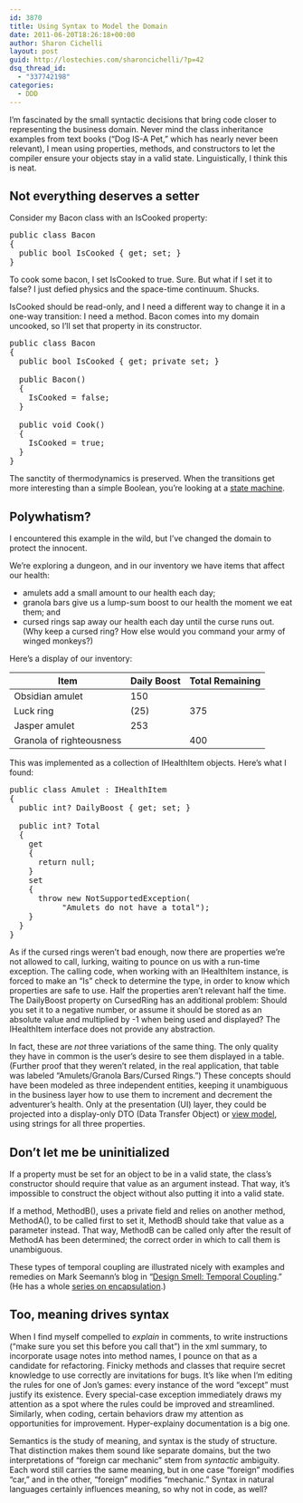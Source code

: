 ```yaml
---
id: 3870
title: Using Syntax to Model the Domain
date: 2011-06-20T18:26:18+00:00
author: Sharon Cichelli
layout: post
guid: http://lostechies.com/sharoncichelli/?p=42
dsq_thread_id:
  - "337742198"
categories:
  - DDD
---
```

I&#8217;m fascinated by the small syntactic decisions that bring code closer to representing the business domain. Never mind the class inheritance examples from text books (&#8220;Dog IS-A Pet,&#8221; which has nearly never been relevant), I mean using properties, methods, and constructors to let the compiler ensure your objects stay in a valid state. Linguistically, I think this is neat.

## Not everything deserves a setter

Consider my Bacon class with an IsCooked property:

<pre class="brush:csharp">public class Bacon
{
  public bool IsCooked { get; set; }
}
</pre>

To cook some bacon, I set IsCooked to true. Sure. But what if I set it to false? I just defied physics and the space-time continuum. Shucks.

IsCooked should be read-only, and I need a different way to change it in a one-way transition: I need a method. Bacon comes into my domain uncooked, so I&#8217;ll set that property in its constructor.

<pre class="brush:csharp">public class Bacon
{
  public bool IsCooked { get; private set; }

  public Bacon()
  {
    IsCooked = false;
  }

  public void Cook()
  {
    IsCooked = true;
  }
}
</pre>

The sanctity of thermodynamics is preserved. When the transitions get more interesting than a simple Boolean, you&#8217;re looking at a [state machine](http://en.wikipedia.org/wiki/Finite-state_machine).

## Polywhatism?

I encountered this example in the wild, but I&#8217;ve changed the domain to protect the innocent.

We&#8217;re exploring a dungeon, and in our inventory we have items that affect our health:

  * amulets add a small amount to our health each day;
  * granola bars give us a lump-sum boost to our health the moment we eat them; and
  * cursed rings sap away our health each day until the curse runs out. (Why keep a cursed ring? How else would you command your army of winged monkeys?)

Here&#8217;s a display of our inventory:

| Item                     | Daily Boost | Total Remaining |
| ------------------------ | ----------- | --------------- |
| Obsidian amulet          | 150         | &nbsp;          |
| Luck ring                | (25)        | 375             |
| Jasper amulet            | 253         | &nbsp;          |
| Granola of righteousness | &nbsp;      | 400             |

This was implemented as a collection of IHealthItem objects. Here&#8217;s what I found:

<pre class="brush:csharp">public class Amulet : IHealthItem
{
  public int? DailyBoost { get; set; }

  public int? Total
  {
    get
    {
      return null;
    }
    set
    {
      throw new NotSupportedException(
           "Amulets do not have a total");
    }
  }
}
</pre>

As if the cursed rings weren&#8217;t bad enough, now there are properties we&#8217;re not allowed to call, lurking, waiting to pounce on us with a run-time exception. The calling code, when working with an IHealthItem instance, is forced to make an &#8220;Is&#8221; check to determine the type, in order to know which properties are safe to use. Half the properties aren&#8217;t relevant half the time. The DailyBoost property on CursedRing has an additional problem: Should you set it to a negative number, or assume it should be stored as an absolute value and multiplied by -1 when being used and displayed? The IHealthItem interface does not provide any abstraction.

In fact, these are _not_ three variations of the same thing. The only quality they have in common is the user&#8217;s desire to see them displayed in a table. (Further proof that they weren&#8217;t related, in the real application, that table was labeled &#8220;Amulets/Granola Bars/Cursed Rings.&#8221;) These concepts should have been modeled as three independent entities, keeping it unambiguous in the business layer how to use them to increment and decrement the adventurer&#8217;s health. Only at the presentation (UI) layer, they could be projected into a display-only DTO (Data Transfer Object) or [view model](http://lostechies.com/jimmybogard/2009/06/30/how-we-do-mvc-view-models/), using strings for all three properties.

## Don&#8217;t let me be uninitialized

If a property must be set for an object to be in a valid state, the class&#8217;s constructor should require that value as an argument instead. That way, it&#8217;s impossible to construct the object without also putting it into a valid state.

If a method, MethodB(), uses a private field and relies on another method, MethodA(), to be called first to set it, MethodB should take that value as a parameter instead. That way, MethodB can be called only after the result of MethodA has been determined; the correct order in which to call them is unambiguous.

These types of temporal coupling are illustrated nicely with examples and remedies on Mark Seemann&#8217;s blog in &#8220;[Design Smell: Temporal Coupling](http://blog.ploeh.dk/2011/05/24/DesignSmellTemporalCoupling.aspx).&#8221; (He has a whole [series on encapsulation](http://blog.ploeh.dk/2011/05/24/PokayokeDesignFromSmellToFragrance.aspx).)

## Too, meaning drives syntax

When I find myself compelled to _explain_ in comments, to write instructions (&#8220;make sure you set this before you call that&#8221;) in the xml summary, to incorporate usage notes into method names, I pounce on that as a candidate for refactoring. Finicky methods and classes that require secret knowledge to use correctly are invitations for bugs. It&#8217;s like when I&#8217;m editing the rules for one of Jon&#8217;s games: every instance of the word &#8220;except&#8221; must justify its existence. Every special-case exception immediately draws my attention as a spot where the rules could be improved and streamlined. Similarly, when coding, certain behaviors draw my attention as opportunities for improvement. Hyper-explainy documentation is a big one.

Semantics is the study of meaning, and syntax is the study of structure. That distinction makes them sound like separate domains, but the two interpretations of &#8220;foreign car mechanic&#8221; stem from _syntactic_ ambiguity. Each word still carries the same meaning, but in one case &#8220;foreign&#8221; modifies &#8220;car,&#8221; and in the other, &#8220;foreign&#8221; modifies &#8220;mechanic.&#8221; Syntax in natural languages certainly influences meaning, so why not in code, as well?